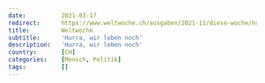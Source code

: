 ```yaml
---
date:          2021-03-17
redirect:      https://www.weltwoche.ch/ausgaben/2021-11/diese-woche/hurra-wir-leben-noch-die-weltwoche-ausgabe-11-2021.html
title:         Weltwoche
subtitle:      'Hurra, wir leben noch'
description:   'Hurra, wir leben noch'
country:       [CH]
categories:    [Mensch, Politik]
tags:          []
---
```

